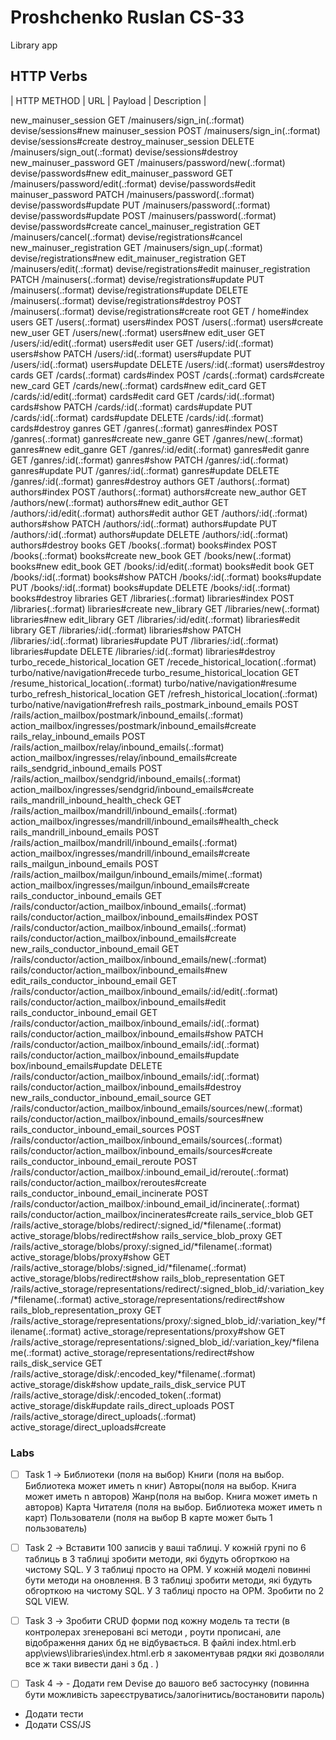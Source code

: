 
# Proshchenko Ruslan CS-33


Library app

## HTTP Verbs
| HTTP METHOD | URL             | Payload | Description                  |


new_mainuser_session GET    /mainusers/sign_in(.:format)                                                                      devise/sessions#new
                        mainuser_session POST   /mainusers/sign_in(.:format)                                                                      devise/sessions#create
                destroy_mainuser_session DELETE /mainusers/sign_out(.:format)                                                                     devise/sessions#destroy
                   new_mainuser_password GET    /mainusers/password/new(.:format)                                                                 devise/passwords#new
                  edit_mainuser_password GET    /mainusers/password/edit(.:format)                                                                devise/passwords#edit
                       mainuser_password PATCH  /mainusers/password(.:format)                                                                     devise/passwords#update
                                         PUT    /mainusers/password(.:format)                                                                     devise/passwords#update
                                         POST   /mainusers/password(.:format)                                                                     devise/passwords#create
            cancel_mainuser_registration GET    /mainusers/cancel(.:format)                                                                       devise/registrations#cancel
               new_mainuser_registration GET    /mainusers/sign_up(.:format)                                                                      devise/registrations#new
              edit_mainuser_registration GET    /mainusers/edit(.:format)                                                                         devise/registrations#edit
                   mainuser_registration PATCH  /mainusers(.:format)                                                                              devise/registrations#update
                                         PUT    /mainusers(.:format)                                                                              devise/registrations#update
                                         DELETE /mainusers(.:format)                                                                              devise/registrations#destroy
                                         POST   /mainusers(.:format)                                                                              devise/registrations#create
                                    root GET    /                                                                                                 home#index
                                   users GET    /users(.:format)                                                                                  users#index
                                         POST   /users(.:format)                                                                                  users#create
                                new_user GET    /users/new(.:format)                                                                              users#new
                               edit_user GET    /users/:id/edit(.:format)                                                                         users#edit
                                    user GET    /users/:id(.:format)                                                                              users#show
                                         PATCH  /users/:id(.:format)                                                                              users#update
                                         PUT    /users/:id(.:format)                                                                              users#update
                                         DELETE /users/:id(.:format)                                                                              users#destroy
                                   cards GET    /cards(.:format)                                                                                  cards#index
                                         POST   /cards(.:format)                                                                                  cards#create
                                new_card GET    /cards/new(.:format)                                                                              cards#new
                               edit_card GET    /cards/:id/edit(.:format)                                                                         cards#edit
                                    card GET    /cards/:id(.:format)                                                                              cards#show
                                         PATCH  /cards/:id(.:format)                                                                              cards#update
                                         PUT    /cards/:id(.:format)                                                                              cards#update
                                         DELETE /cards/:id(.:format)                                                                              cards#destroy
                                  ganres GET    /ganres(.:format)                                                                                 ganres#index
                                         POST   /ganres(.:format)                                                                                 ganres#create
                               new_ganre GET    /ganres/new(.:format)                                                                             ganres#new
                              edit_ganre GET    /ganres/:id/edit(.:format)                                                                        ganres#edit
                                   ganre GET    /ganres/:id(.:format)                                                                             ganres#show
                                         PATCH  /ganres/:id(.:format)                                                                             ganres#update
                                         PUT    /ganres/:id(.:format)                                                                             ganres#update
                                         DELETE /ganres/:id(.:format)                                                                             ganres#destroy
                                 authors GET    /authors(.:format)                                                                                authors#index
                                         POST   /authors(.:format)                                                                                authors#create
                              new_author GET    /authors/new(.:format)                                                                            authors#new
                             edit_author GET    /authors/:id/edit(.:format)                                                                       authors#edit
                                  author GET    /authors/:id(.:format)                                                                            authors#show
                                         PATCH  /authors/:id(.:format)                                                                            authors#update
                                         PUT    /authors/:id(.:format)                                                                            authors#update
                                         DELETE /authors/:id(.:format)                                                                            authors#destroy
                                   books GET    /books(.:format)                                                                                  books#index
                                         POST   /books(.:format)                                                                                  books#create
                                new_book GET    /books/new(.:format)                                                                              books#new
                               edit_book GET    /books/:id/edit(.:format)                                                                         books#edit
                                    book GET    /books/:id(.:format)                                                                              books#show
                                         PATCH  /books/:id(.:format)                                                                              books#update
                                         PUT    /books/:id(.:format)                                                                              books#update
                                         DELETE /books/:id(.:format)                                                                              books#destroy
                               libraries GET    /libraries(.:format)                                                                              libraries#index
                                         POST   /libraries(.:format)                                                                              libraries#create
                             new_library GET    /libraries/new(.:format)                                                                          libraries#new
                            edit_library GET    /libraries/:id/edit(.:format)                                                                     libraries#edit
                                 library GET    /libraries/:id(.:format)                                                                          libraries#show
                                         PATCH  /libraries/:id(.:format)                                                                          libraries#update
                                         PUT    /libraries/:id(.:format)                                                                          libraries#update
                                         DELETE /libraries/:id(.:format)                                                                          libraries#destroy
        turbo_recede_historical_location GET    /recede_historical_location(.:format)                                                             turbo/native/navigation#recede
        turbo_resume_historical_location GET    /resume_historical_location(.:format)                                                             turbo/native/navigation#resume
       turbo_refresh_historical_location GET    /refresh_historical_location(.:format)                                                            turbo/native/navigation#refresh
           rails_postmark_inbound_emails POST   /rails/action_mailbox/postmark/inbound_emails(.:format)                                           action_mailbox/ingresses/postmark/inbound_emails#create
              rails_relay_inbound_emails POST   /rails/action_mailbox/relay/inbound_emails(.:format)                                              action_mailbox/ingresses/relay/inbound_emails#create
           rails_sendgrid_inbound_emails POST   /rails/action_mailbox/sendgrid/inbound_emails(.:format)                                           action_mailbox/ingresses/sendgrid/inbound_emails#create
     rails_mandrill_inbound_health_check GET    /rails/action_mailbox/mandrill/inbound_emails(.:format)                                           action_mailbox/ingresses/mandrill/inbound_emails#health_check
           rails_mandrill_inbound_emails POST   /rails/action_mailbox/mandrill/inbound_emails(.:format)                                           action_mailbox/ingresses/mandrill/inbound_emails#create
            rails_mailgun_inbound_emails POST   /rails/action_mailbox/mailgun/inbound_emails/mime(.:format)                                       action_mailbox/ingresses/mailgun/inbound_emails#create
          rails_conductor_inbound_emails GET    /rails/conductor/action_mailbox/inbound_emails(.:format)                                          rails/conductor/action_mailbox/inbound_emails#index
                                         POST   /rails/conductor/action_mailbox/inbound_emails(.:format)                                          rails/conductor/action_mailbox/inbound_emails#create
       new_rails_conductor_inbound_email GET    /rails/conductor/action_mailbox/inbound_emails/new(.:format)                                      rails/conductor/action_mailbox/inbound_emails#new
      edit_rails_conductor_inbound_email GET    /rails/conductor/action_mailbox/inbound_emails/:id/edit(.:format)                                 rails/conductor/action_mailbox/inbound_emails#edit
           rails_conductor_inbound_email GET    /rails/conductor/action_mailbox/inbound_emails/:id(.:format)                                      rails/conductor/action_mailbox/inbound_emails#show
                                         PATCH  /rails/conductor/action_mailbox/inbound_emails/:id(.:format)                                      rails/conductor/action_mailbox/inbound_emails#update
box/inbound_emails#update
                                         DELETE /rails/conductor/action_mailbox/inbound_emails/:id(.:format)                                      rails/conductor/action_mailbox/inbound_emails#destroy
new_rails_conductor_inbound_email_source GET    /rails/conductor/action_mailbox/inbound_emails/sources/new(.:format)                              rails/conductor/action_mailbox/inbound_emails/sources#new
   rails_conductor_inbound_email_sources POST   /rails/conductor/action_mailbox/inbound_emails/sources(.:format)                                  rails/conductor/action_mailbox/inbound_emails/sources#create
   rails_conductor_inbound_email_reroute POST   /rails/conductor/action_mailbox/:inbound_email_id/reroute(.:format)                               rails/conductor/action_mailbox/reroutes#create
rails_conductor_inbound_email_incinerate POST   /rails/conductor/action_mailbox/:inbound_email_id/incinerate(.:format)                            rails/conductor/action_mailbox/incinerates#create
                      rails_service_blob GET    /rails/active_storage/blobs/redirect/:signed_id/*filename(.:format)                               active_storage/blobs/redirect#show
                rails_service_blob_proxy GET    /rails/active_storage/blobs/proxy/:signed_id/*filename(.:format)                                  active_storage/blobs/proxy#show
                                         GET    /rails/active_storage/blobs/:signed_id/*filename(.:format)                                        active_storage/blobs/redirect#show
               rails_blob_representation GET    /rails/active_storage/representations/redirect/:signed_blob_id/:variation_key/*filename(.:format) active_storage/representations/redirect#show
         rails_blob_representation_proxy GET    /rails/active_storage/representations/proxy/:signed_blob_id/:variation_key/*filename(.:format)    active_storage/representations/proxy#show
                                         GET    /rails/active_storage/representations/:signed_blob_id/:variation_key/*filename(.:format)          active_storage/representations/redirect#show
                      rails_disk_service GET    /rails/active_storage/disk/:encoded_key/*filename(.:format)                                       active_storage/disk#show
               update_rails_disk_service PUT    /rails/active_storage/disk/:encoded_token(.:format)                                               active_storage/disk#update
                    rails_direct_uploads POST   /rails/active_storage/direct_uploads(.:format)                                                    active_storage/direct_uploads#create
                    
                    
 
 
 
 ### Labs
 
- [ ] Task 1 ->
Библиотеки (поля на выбор)
Книги (поля на выбор. Библиотека может иметь n книг)
Авторы(поля на выбор. Книга может иметь n авторов)
Жанр(поля на выбор. Книга может иметь n авторов)
Карта Читателя (поля на выбор. Библиотека может иметь n карт)
Пользователи (поля на выбор В карте может быть 1 пользователь)

- [ ] Task 2 -> Вставити 100 записів у ваші таблиці. У кожній групі по 6 таблиць в 3 таблиці зробити методи, які будуть обгорткою на чистому SQL. У 3 таблиці просто на ОРМ.
У кожній моделі повинні бути методи на оновлення. В 3 таблиці зробити методи, які будуть обгорткою на чистому SQL. У 3 таблиці просто на ОРМ.
Зробити по 2 SQL VIEW.

- [ ] Task 3 -> Зробити CRUD форми под кожну модель та тести (в контролерах згенеровані всі методи , роути прописані, але відображення даних бд не відбувається. В файлі index.html.erb app\views\libraries\index.html.erb я закоментував рядки які дозволяли все ж таки вивести дані з бд . )

- [ ] Task 4 ->  - Додати гем Devise до вашого веб застосунку (повинна бути можливість зареєструватись/залогінитись/востановити пароль)
- Додати тести
- Додати CSS/JS
                    
                    



